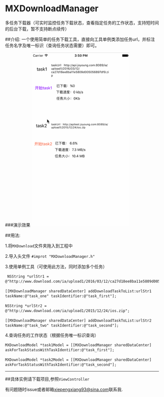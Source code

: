 # MXDownloadManager
多任务下载器（可实时监控任务下载状态，查看指定任务的工作状态，支持短时间的后台下载，暂不支持断点续传）


##介绍:
一个使用简单的任务下载工具，直接向工具单例类添加任务url，并标注任务名字及唯一标识（查询任务状态需要）即可。



###演示效果
<img src="https://github.com/MoWangChen/MXDownloadManager/raw/master/ScreenShot/download.gif" height="568" width="320" />


##用法:

1.将`MXDownload`文件夹拖入到工程中    

2.导入头文件 `#improt "MXDownloadManager.h"`

3.使用单例工具（可使用此方法，同时添加多个任务）
    
     NSString *urlStr1 = @"http://www.download.com/ia/upload1/2016/03/12/ca27d18ee8ba11e5809d005056897df9.zip";
     
    [[MXDownloadManager sharedDataCenter] addDownloadTaskToList:urlStr1 taskName:@"task_one" taskIdentifier:@"task_first"];
    
    NSString *urlStr2 = @"http://www.download.com/ia/upload1/2015/12/24/ios.zip";
    
    [[MXDownloadManager sharedDataCenter] addDownloadTaskToList:urlStr2 taskName:@"task_two" taskIdentifier:@"task_second"];
    
4.查询任务的工作状态（根据任务唯一标识查询）
	
	MXDownloadModel *task1Model = [[MXDownloadManager sharedDataCenter] askForTaskStatusWithTaskIdentifier:@"task_first"];
	
	MXDownloadModel *task2Model = [[MXDownloadManager sharedDataCenter] askForTaskStatusWithTaskIdentifier:@"task_second"];
   ****
    

##具体实例请下载项目,参照`ViewController`

有问题随时issue或者邮箱<xiepengxiang93@sina.com>联系我.